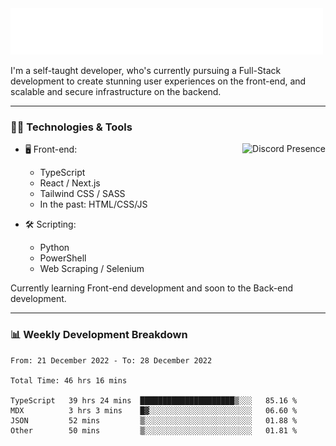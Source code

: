 <img src="assets/wave.svg" alt=":wave:" />

I'm a self-taught developer, who's currently pursuing a Full-Stack development to create stunning user experiences on the front-end, and scalable and secure infrastructure on the backend.

---

### 🧑‍💻 Technologies & Tools

<a href="https://discord.com/users/414304208649453568" target="_blank" rel="nofollow">
   <img src="https://lanyard-profile-readme.vercel.app/api/414304208649453568?idleMessage=Probably%20doing%20something%20else..." alt="Discord Presence" align="right">
</a>

- 🖥️ Front-end:

  - TypeScript
  - React / Next.js
  - Tailwind CSS / SASS
  - In the past: HTML/CSS/JS

- 🛠 Scripting:

  - Python
  - PowerShell
  - Web Scraping / Selenium

Currently learning Front-end development and soon to the Back-end development.

---

### 📊 Weekly Development Breakdown

<!-- ![ccrsxx's GitHub Stats](https://github-readme-stats.vercel.app/api?username=ccrsxx&count_private=true&theme=tokyonight) -->
<!-- ![ccrsxx's Top Langs](https://github-readme-stats.vercel.app/api/top-langs/?username=ccrsxx&hide=lua,java,html&theme=tokyonight) -->

<!--START_SECTION:waka-->

```text
From: 21 December 2022 - To: 28 December 2022

Total Time: 46 hrs 16 mins

TypeScript   39 hrs 24 mins  █████████████████████▒░░░   85.16 %
MDX          3 hrs 3 mins    █▓░░░░░░░░░░░░░░░░░░░░░░░   06.60 %
JSON         52 mins         ▒░░░░░░░░░░░░░░░░░░░░░░░░   01.88 %
Other        50 mins         ▒░░░░░░░░░░░░░░░░░░░░░░░░   01.81 %
```

<!--END_SECTION:waka-->
